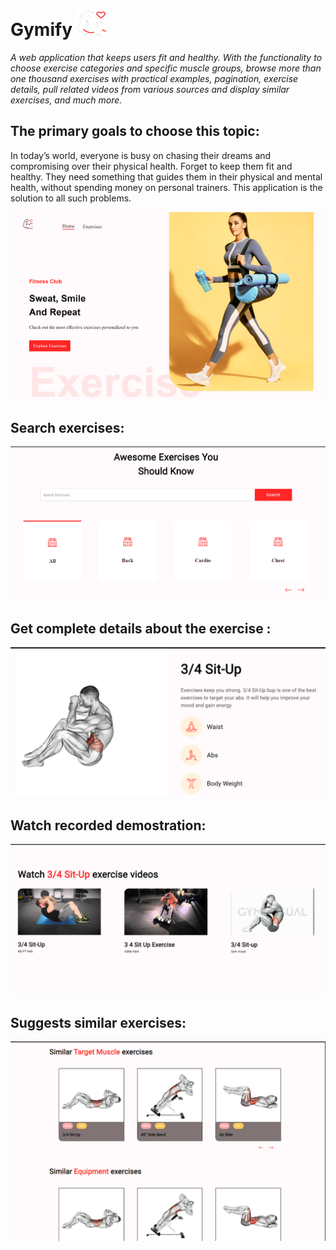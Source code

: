 # Gymify ![](/public/logo.png)


_A web application that keeps users fit and healthy. With the 
functionality to choose exercise categories and specific muscle 
groups, browse more than one thousand exercises with practical 
examples, pagination, exercise details, pull related videos from 
various sources and display similar exercises, and much more._

## The primary goals to choose this topic:

In today’s world, everyone is busy on chasing their dreams and compromising
over their physical health. Forget to keep them fit and healthy. They need 
something that guides them in their physical and mental health, without 
spending money on personal trainers. This application is the solution to all
such problems.

<img src="Extras/home.png" alt="home" width="2100" />

## Search exercises: 
![](/Extras/search_category.png)
## Get complete details about the exercise : 
![](/Extras/details.png)

## Watch recorded demostration:
![](/Extras/ive_Demo.png)

## Suggests similar exercises:
![](/Extras/simmilar.png)





